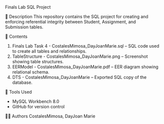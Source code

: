 Finals Lab SQL Project

📘 Description
This repository contains the SQL project for creating and enforcing referential integrity between Student, Assignment, and Submission tables.

🧩 Contents
1. Finals Lab Task 4 - CostalesMimosa_DayJoanMarie.sql – SQL code used to create all tables and relationships.
2. TableStructure - CostalesMimosa_DayJoanMarie.png – Screenshot showing table structures.
3. EERModel - CostalesMimosa_DayJoanMarie.pdf – EER diagram showing relational schema.
4. DTS - CostalesMimosa_DayJoanMarie – Exported SQL copy of the database.

🧠 Tools Used
- MySQL Workbench 8.0
- GitHub for version control

👩‍💻 Authors
CostalesMimosa, DayJoan Marie

